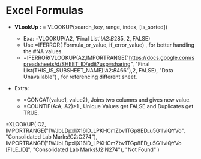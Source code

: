 # Excel Formulas

- **VLookUp :** = VLOOKUP(search_key, range, index, [is_sorted])

  - Exa: =VLOOKUP(A2, 'Final List'!$A$2:$B$285, 2, FALSE)
  - Use =IFERROR( Formula_or_value, if_error_value) , for better handling the #NA values.
  - =IFERROR(VLOOKUP(A2,IMPORTRANGE("https://docs.google.com/spreadsheets/d/SHEET_ID/edit?usp=sharing", "Final List(THIS_IS_SUBSHEET_NAME)!$A$2:$B$466"),2, FALSE), "Data Unavailable")  , for referencing different sheet.

- Extra: 

  - =CONCAT(value1, value2), Joins two columns and gives new value.
  - =COUNTIF(A:A, A2)>1  ,  Unique Values get FALSE and Duplicates get TRUE.




=XLOOKUP(
  C2,
  IMPORTRANGE("1WJbLDpxljX16lD_LPKHCmZbv1TGp8ED_u5G1IviQYVo", "Consolidated Lab Marks!C2:C274"),
  IMPORTRANGE("1WJbLDpxljX16lD_LPKHCmZbv1TGp8ED_u5G1IviQYVo [FILE_ID]", "Consolidated Lab Marks!J2:N274"),
  "Not Found"
)


